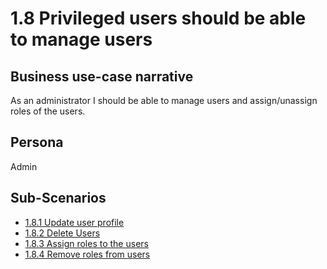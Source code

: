 # 1.8 Privileged users should be able to manage users

## Business use-case narrative
As an administrator I should be able to manage users and assign/unassign roles of the users.

## Persona
Admin

## Sub-Scenarios
- [1.8.1 Update user profile]()
- [1.8.2 Delete Users]()
- [1.8.3 Assign roles to the users]()
- [1.8.4 Remove roles from users]()

